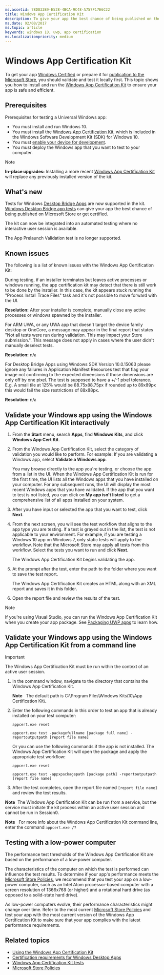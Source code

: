 ```yaml
---
ms.assetid: 78D833B9-E528-4BCA-9C48-A757F17E6C22
title: Windows App Certification Kit
description: To give your app the best chance of being published on the Microsoft Store, or becoming Windows Certified, validate and test it locally before you submit it for certification. This topic shows you how to install and run the Windows App Certification Kit.
ms.date: 02/08/2017
ms.topic: article
keywords: windows 10, uwp, app certification
ms.localizationpriority: medium
---
```

# Windows App Certification Kit

To get your app [Windows Certified](/windows/win32/win_cert/windows-certification-portal) or prepare it for [publication to the Microsoft Store](../publish/app-submissions.md), you should validate and test it locally first. This topic shows you how to install and run the [Windows App Certification Kit](https://developer.microsoft.com/windows/develop/app-certification-kit) to ensure your app is safe and efficient.

## Prerequisites

Prerequisites for testing a Universal Windows app:

- You must install and run Windows 10.
- You must install the [Windows App Certification Kit](https://developer.microsoft.com/windows/downloads/windows-10-sdk/), which is included in the Windows Software Development Kit (SDK) for Windows 10.
- You must [enable your device for development](/windows/apps/get-started/enable-your-device-for-development).
- You must deploy the Windows app that you want to test to your computer.

> [!NOTE]
> **In-place upgrades:** Installing a more recent [Windows App Certification Kit](https://developer.microsoft.com/windows/develop/app-certification-kit) will replace any previously installed version of the kit.

## What's new

Tests for Windows [Desktop Bridge Apps](/windows/msix/desktop/source-code-overview) are now supported in the kit. [Windows Desktop Bridge app tests](/windows/uwp/debug-test-perf/windows-desktop-bridge-app-tests) can give your app the best chance of being published on Microsoft Store or get certified.

The kit can now be integrated into an automated testing where no interactive user session is available.

The App Prelaunch Validation test is no longer supported.

## Known issues

The following is a list of known issues with the Windows App Certification Kit:

During testing, if an installer terminates but leaves active processes or windows running, the app certification kit may detect that there is still work to be done by the installer. In this case, the kit appears stuck running the "Process Install Trace Files" task and it's not possible to move forward with the UI.

**Resolution:** After your installer is complete, manually close any active processes or windows spawned by the installer.

For ARM UWA, or any UWA app that doesn't target the device family desktop or OneCore, a message may appear in the final report that states "Not all tests were run during validation. This may impact your Store submission.". This message does not apply in cases where the user didn't manually deselect tests.

**Resolution:** n/a

For Desktop Bridge Apps using Windows SDK Version 10.0.15063 please ignore any failures in Application Manifest Resources test that flag your image not confirming to the expected dimensions if those dimensions are only off by one pixel. The test is supposed to have a +/-1 pixel tolerance. E.g. A small tile at 125% would be 88.75x88.75px if rounded up to 89x89px this would fail the size restrictions of 88x88px.

**Resolution:** n/a

## Validate your Windows app using the Windows App Certification Kit interactively

1. From the **Start** menu, search **Apps**, find **Windows Kits**, and click **Windows App Cert Kit**.

2. From the Windows App Certification Kit, select the category of validation you would like to perform. For example: If you are validating a Windows app, select **Validate a Windows app**.

    You may browse directly to the app you're testing, or choose the app from a list in the UI. When the Windows App Certification Kit is run for the first time, the UI lists all the Windows apps that you have installed on your computer. For any subsequent runs, the UI will display the most recent Windows apps that you have validated. If the app that you want to test is not listed, you can click on **My app isn't listed** to get a comprehensive list of all apps installed on your system.

3. After you have input or selected the app that you want to test, click **Next**.

4. From the next screen, you will see the test workflow that aligns to the app type you are testing. If a test is grayed out in the list, the test is not applicable to your environment. For example, if you are testing a Windows 10 app on Windows 7, only static tests will apply to the workflow. Note that the Microsoft Store may apply all tests from this workflow. Select the tests you want to run and click **Next**.

    The Windows App Certification Kit begins validating the app.

5. At the prompt after the test, enter the path to the folder where you want to save the test report.

    The Windows App Certification Kit creates an HTML along with an XML report and saves it in this folder.

6. Open the report file and review the results of the test.

> [!NOTE]
> If you're using Visual Studio, you can run the Windows App Certification Kit when you create your app package. See [Packaging UWP apps](/windows/msix/package/packaging-uwp-apps) to learn how.

## Validate your Windows app using the Windows App Certification Kit from a command line

> [!IMPORTANT]
> The Windows App Certification Kit must be run within the context of an active user session.

1. In the command window, navigate to the directory that contains the Windows App Certification Kit.

    **Note**   The default path is C:\\Program Files\\Windows Kits\\10\\App Certification Kit\\.

2. Enter the following commands in this order to test an app that is already installed on your test computer:

    `appcert.exe reset`

    `appcert.exe test -packagefullname [package full name] -reportoutputpath [report file name]`

    Or you can use the following commands if the app is not installed. The Windows App Certification Kit will open the package and apply the appropriate test workflow:

    `appcert.exe reset`

    `appcert.exe test -appxpackagepath [package path] -reportoutputpath [report file name]`

3. After the test completes, open the report file named `[report file name]` and review the test results.

**Note**  The Windows App Certification Kit can be run from a service, but the service must initiate the kit process within an active user session and cannot be run in Session0.

**Note**   For more info about the Windows App Certification Kit command line, enter the command `appcert.exe /?`

## Testing with a low-power computer

The performance test thresholds of the Windows App Certification Kit are based on the performance of a low-power computer.

The characteristics of the computer on which the test is performed can influence the test results. To determine if your app's performance meets the [Microsoft Store Policies](/legal/windows/agreements/store-policies), we recommend that you test your app on a low-power computer, such as an Intel Atom processor-based computer with a screen resolution of 1366x768 (or higher) and a rotational hard drive (as opposed to a solid-state hard drive).

As low-power computers evolve, their performance characteristics might change over time. Refer to the most current [Microsoft Store Policies](/legal/windows/agreements/store-policies) and test your app with the most current version of the Windows App Certification Kit to make sure that your app complies with the latest performance requirements.

## Related topics

- [Using the Windows App Certification Kit](/windows/win32/win_cert/using-the-windows-app-certification-kit)
- [Certification requirements for Windows Desktop Apps](/windows/win32/win_cert/certification-requirements-for-windows-desktop-apps)
- [Windows App Certification Kit tests](windows-app-certification-kit-tests.md)
- [Microsoft Store Policies](/legal/windows/agreements/store-policies)